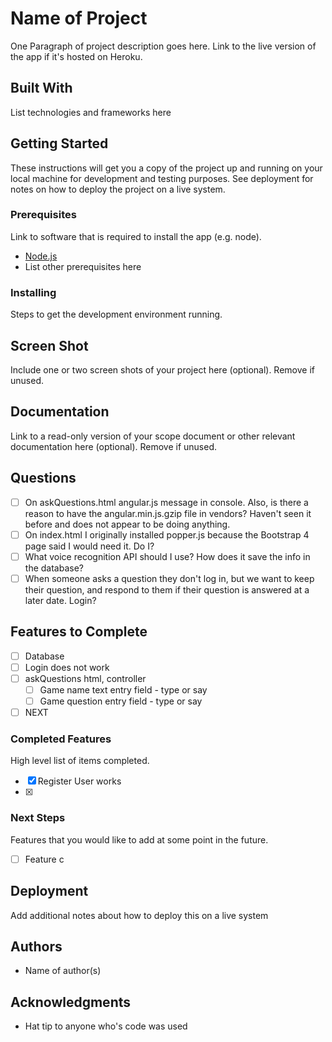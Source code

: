 # Name of Project

One Paragraph of project description goes here. Link to the live version of the app if it's hosted on Heroku.

## Built With

List technologies and frameworks here

## Getting Started

These instructions will get you a copy of the project up and running on your local machine for development and testing purposes. See deployment for notes on how to deploy the project on a live system.

### Prerequisites

Link to software that is required to install the app (e.g. node).

- [Node.js](https://nodejs.org/en/)
- List other prerequisites here


### Installing

Steps to get the development environment running.

## Screen Shot

Include one or two screen shots of your project here (optional). Remove if unused.

## Documentation

Link to a read-only version of your scope document or other relevant documentation here (optional). Remove if unused.

## Questions

- [ ] On askQuestions.html angular.js message in console.  Also, is there a reason to have the angular.min.js.gzip file in vendors?  Haven't seen it before and does not appear to be doing anything.
- [ ] On index.html I originally installed popper.js because the Bootstrap 4 page said I would need it.  Do I?
- [ ] What voice recognition API should I use?  How does it save the info in the database?
- [ ] When someone asks a question they don't log in, but we want to keep their question, and respond to them if their question is answered at a later date.  Login?

## Features to Complete

- [ ] Database
- [ ] Login does not work
- [ ] askQuestions html, controller
  - [ ] Game name text entry field - type or say
  - [ ] Game question entry field - type or say
- [ ] NEXT

### Completed Features

High level list of items completed.

- [x] Register User works
- [x] 

### Next Steps

Features that you would like to add at some point in the future.

- [ ] Feature c

## Deployment

Add additional notes about how to deploy this on a live system

## Authors

* Name of author(s)


## Acknowledgments

* Hat tip to anyone who's code was used
